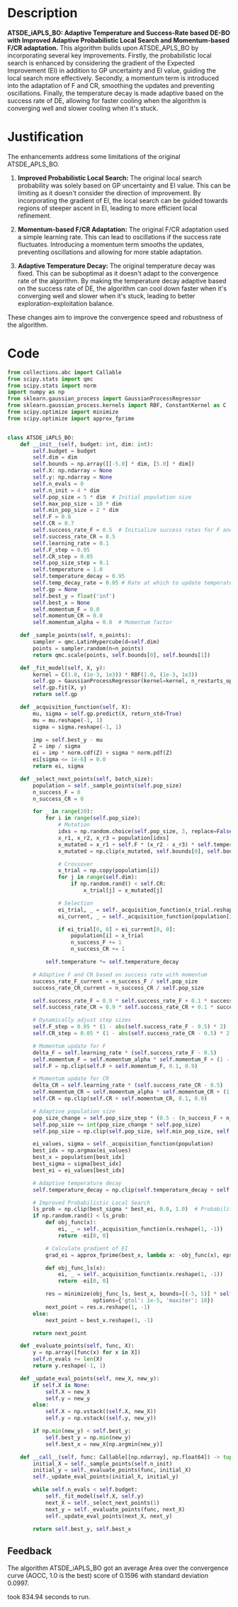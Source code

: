 # Description
**ATSDE_iAPLS_BO: Adaptive Temperature and Success-Rate based DE-BO with Improved Adaptive Probabilistic Local Search and Momentum-based F/CR adaptation.** This algorithm builds upon ATSDE_APLS_BO by incorporating several key improvements. Firstly, the probabilistic local search is enhanced by considering the gradient of the Expected Improvement (EI) in addition to GP uncertainty and EI value, guiding the local search more effectively. Secondly, a momentum term is introduced into the adaptation of F and CR, smoothing the updates and preventing oscillations. Finally, the temperature decay is made adaptive based on the success rate of DE, allowing for faster cooling when the algorithm is converging well and slower cooling when it's stuck.

# Justification
The enhancements address some limitations of the original ATSDE_APLS_BO.

1.  **Improved Probabilistic Local Search:** The original local search probability was solely based on GP uncertainty and EI value. This can be limiting as it doesn't consider the direction of improvement. By incorporating the gradient of EI, the local search can be guided towards regions of steeper ascent in EI, leading to more efficient local refinement.

2.  **Momentum-based F/CR Adaptation:** The original F/CR adaptation used a simple learning rate. This can lead to oscillations if the success rate fluctuates. Introducing a momentum term smooths the updates, preventing oscillations and allowing for more stable adaptation.

3.  **Adaptive Temperature Decay:** The original temperature decay was fixed. This can be suboptimal as it doesn't adapt to the convergence rate of the algorithm. By making the temperature decay adaptive based on the success rate of DE, the algorithm can cool down faster when it's converging well and slower when it's stuck, leading to better exploration-exploitation balance.

These changes aim to improve the convergence speed and robustness of the algorithm.

# Code
```python
from collections.abc import Callable
from scipy.stats import qmc
from scipy.stats import norm
import numpy as np
from sklearn.gaussian_process import GaussianProcessRegressor
from sklearn.gaussian_process.kernels import RBF, ConstantKernel as C
from scipy.optimize import minimize
from scipy.optimize import approx_fprime


class ATSDE_iAPLS_BO:
    def __init__(self, budget: int, dim: int):
        self.budget = budget
        self.dim = dim
        self.bounds = np.array([[-5.0] * dim, [5.0] * dim])
        self.X: np.ndarray = None
        self.y: np.ndarray = None
        self.n_evals = 0
        self.n_init = 4 * dim
        self.pop_size = 5 * dim  # Initial population size
        self.max_pop_size = 10 * dim
        self.min_pop_size = 2 * dim
        self.F = 0.8
        self.CR = 0.7
        self.success_rate_F = 0.5  # Initialize success rates for F and CR
        self.success_rate_CR = 0.5
        self.learning_rate = 0.1
        self.F_step = 0.05
        self.CR_step = 0.05
        self.pop_size_step = 0.1
        self.temperature = 1.0
        self.temperature_decay = 0.95
        self.temp_decay_rate = 0.05 # Rate at which to update temperature decay
        self.gp = None
        self.best_y = float('inf')
        self.best_x = None
        self.momentum_F = 0.0
        self.momentum_CR = 0.0
        self.momentum_alpha = 0.8  # Momentum factor

    def _sample_points(self, n_points):
        sampler = qmc.LatinHypercube(d=self.dim)
        points = sampler.random(n=n_points)
        return qmc.scale(points, self.bounds[0], self.bounds[1])

    def _fit_model(self, X, y):
        kernel = C(1.0, (1e-3, 1e3)) * RBF(1.0, (1e-3, 1e3))
        self.gp = GaussianProcessRegressor(kernel=kernel, n_restarts_optimizer=5)
        self.gp.fit(X, y)
        return self.gp

    def _acquisition_function(self, X):
        mu, sigma = self.gp.predict(X, return_std=True)
        mu = mu.reshape(-1, 1)
        sigma = sigma.reshape(-1, 1)

        imp = self.best_y - mu
        Z = imp / sigma
        ei = imp * norm.cdf(Z) + sigma * norm.pdf(Z)
        ei[sigma <= 1e-6] = 0.0
        return ei, sigma

    def _select_next_points(self, batch_size):
        population = self._sample_points(self.pop_size)
        n_success_F = 0
        n_success_CR = 0

        for _ in range(20):
            for i in range(self.pop_size):
                # Mutation
                idxs = np.random.choice(self.pop_size, 3, replace=False)
                x_r1, x_r2, x_r3 = population[idxs]
                x_mutated = x_r1 + self.F * (x_r2 - x_r3) * self.temperature
                x_mutated = np.clip(x_mutated, self.bounds[0], self.bounds[1])

                # Crossover
                x_trial = np.copy(population[i])
                for j in range(self.dim):
                    if np.random.rand() < self.CR:
                        x_trial[j] = x_mutated[j]

                # Selection
                ei_trial, _ = self._acquisition_function(x_trial.reshape(1, -1))
                ei_current, _ = self._acquisition_function(population[i].reshape(1, -1))

                if ei_trial[0, 0] > ei_current[0, 0]:
                    population[i] = x_trial
                    n_success_F += 1
                    n_success_CR += 1

            self.temperature *= self.temperature_decay

        # Adaptive F and CR based on success rate with momentum
        success_rate_F_current = n_success_F / self.pop_size
        success_rate_CR_current = n_success_CR / self.pop_size

        self.success_rate_F = 0.9 * self.success_rate_F + 0.1 * success_rate_F_current
        self.success_rate_CR = 0.9 * self.success_rate_CR + 0.1 * success_rate_CR_current

        # Dynamically adjust step sizes
        self.F_step = 0.05 * (1 - abs(self.success_rate_F - 0.5) * 2)  # Smaller steps when success rate is far from 0.5
        self.CR_step = 0.05 * (1 - abs(self.success_rate_CR - 0.5) * 2)

        # Momentum update for F
        delta_F = self.learning_rate * (self.success_rate_F - 0.5)
        self.momentum_F = self.momentum_alpha * self.momentum_F + (1 - self.momentum_alpha) * delta_F
        self.F = np.clip(self.F + self.momentum_F, 0.1, 0.9)

        # Momentum update for CR
        delta_CR = self.learning_rate * (self.success_rate_CR - 0.5)
        self.momentum_CR = self.momentum_alpha * self.momentum_CR + (1 - self.momentum_alpha) * delta_CR
        self.CR = np.clip(self.CR + self.momentum_CR, 0.1, 0.9)

        # Adaptive population size
        pop_size_change = self.pop_size_step * (0.5 - (n_success_F + n_success_CR) / (2 * self.pop_size))
        self.pop_size += int(pop_size_change * self.pop_size)
        self.pop_size = np.clip(self.pop_size, self.min_pop_size, self.max_pop_size)

        ei_values, sigma = self._acquisition_function(population)
        best_idx = np.argmax(ei_values)
        best_x = population[best_idx]
        best_sigma = sigma[best_idx]
        best_ei = ei_values[best_idx]

        # Adaptive temperature decay
        self.temperature_decay = np.clip(self.temperature_decay + self.temp_decay_rate * (self.success_rate_F - 0.5), 0.8, 0.99)

        # Improved Probabilistic Local Search
        ls_prob = np.clip(best_sigma * best_ei, 0.0, 1.0)  # Probability proportional to uncertainty * EI
        if np.random.rand() < ls_prob:
            def obj_func(x):
                ei, _ = self._acquisition_function(x.reshape(1, -1))
                return -ei[0, 0]

            # Calculate gradient of EI
            grad_ei = approx_fprime(best_x, lambda x: -obj_func(x), epsilon=1e-6)

            def obj_func_ls(x):
                ei, _ = self._acquisition_function(x.reshape(1, -1))
                return -ei[0, 0]

            res = minimize(obj_func_ls, best_x, bounds=[(-5, 5)] * self.dim, method='L-BFGS-B',
                           options={'gtol': 1e-5, 'maxiter': 10})
            next_point = res.x.reshape(1, -1)
        else:
            next_point = best_x.reshape(1, -1)

        return next_point

    def _evaluate_points(self, func, X):
        y = np.array([func(x) for x in X])
        self.n_evals += len(X)
        return y.reshape(-1, 1)

    def _update_eval_points(self, new_X, new_y):
        if self.X is None:
            self.X = new_X
            self.y = new_y
        else:
            self.X = np.vstack((self.X, new_X))
            self.y = np.vstack((self.y, new_y))

        if np.min(new_y) < self.best_y:
            self.best_y = np.min(new_y)
            self.best_x = new_X[np.argmin(new_y)]

    def __call__(self, func: Callable[[np.ndarray], np.float64]) -> tuple[np.float64, np.array]:
        initial_X = self._sample_points(self.n_init)
        initial_y = self._evaluate_points(func, initial_X)
        self._update_eval_points(initial_X, initial_y)

        while self.n_evals < self.budget:
            self._fit_model(self.X, self.y)
            next_X = self._select_next_points(1)
            next_y = self._evaluate_points(func, next_X)
            self._update_eval_points(next_X, next_y)

        return self.best_y, self.best_x
```
## Feedback
 The algorithm ATSDE_iAPLS_BO got an average Area over the convergence curve (AOCC, 1.0 is the best) score of 0.1596 with standard deviation 0.0997.

took 834.94 seconds to run.